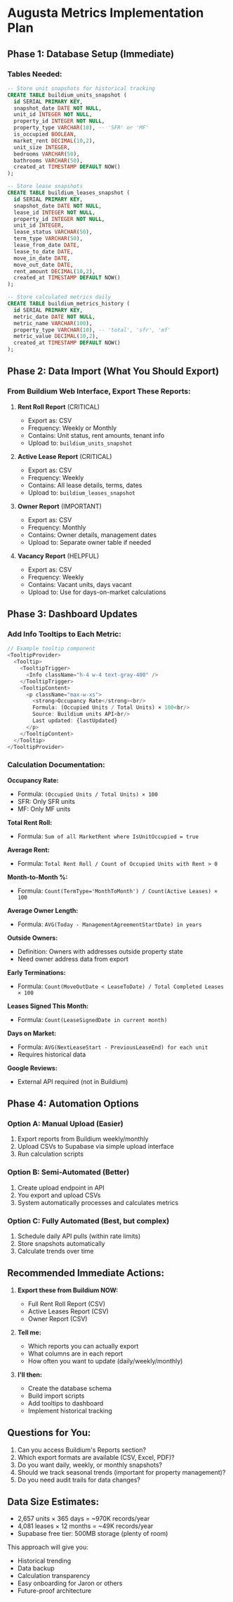 # Augusta Metrics Implementation Plan

## Phase 1: Database Setup (Immediate)

### Tables Needed:
```sql
-- Store unit snapshots for historical tracking
CREATE TABLE buildium_units_snapshot (
  id SERIAL PRIMARY KEY,
  snapshot_date DATE NOT NULL,
  unit_id INTEGER NOT NULL,
  property_id INTEGER NOT NULL,
  property_type VARCHAR(10), -- 'SFR' or 'MF'
  is_occupied BOOLEAN,
  market_rent DECIMAL(10,2),
  unit_size INTEGER,
  bedrooms VARCHAR(50),
  bathrooms VARCHAR(50),
  created_at TIMESTAMP DEFAULT NOW()
);

-- Store lease snapshots
CREATE TABLE buildium_leases_snapshot (
  id SERIAL PRIMARY KEY,
  snapshot_date DATE NOT NULL,
  lease_id INTEGER NOT NULL,
  property_id INTEGER NOT NULL,
  unit_id INTEGER,
  lease_status VARCHAR(50),
  term_type VARCHAR(50),
  lease_from_date DATE,
  lease_to_date DATE,
  move_in_date DATE,
  move_out_date DATE,
  rent_amount DECIMAL(10,2),
  created_at TIMESTAMP DEFAULT NOW()
);

-- Store calculated metrics daily
CREATE TABLE buildium_metrics_history (
  id SERIAL PRIMARY KEY,
  metric_date DATE NOT NULL,
  metric_name VARCHAR(100),
  property_type VARCHAR(10), -- 'total', 'sfr', 'mf'
  metric_value DECIMAL(10,2),
  created_at TIMESTAMP DEFAULT NOW()
);
```

## Phase 2: Data Import (What You Should Export)

### From Buildium Web Interface, Export These Reports:

1. **Rent Roll Report** (CRITICAL)
   - Export as: CSV
   - Frequency: Weekly or Monthly
   - Contains: Unit status, rent amounts, tenant info
   - Upload to: `buildium_units_snapshot`

2. **Active Lease Report** (CRITICAL)
   - Export as: CSV
   - Frequency: Weekly
   - Contains: All lease details, terms, dates
   - Upload to: `buildium_leases_snapshot`

3. **Owner Report** (IMPORTANT)
   - Export as: CSV
   - Frequency: Monthly
   - Contains: Owner details, management dates
   - Upload to: Separate owner table if needed

4. **Vacancy Report** (HELPFUL)
   - Export as: CSV
   - Frequency: Weekly
   - Contains: Vacant units, days vacant
   - Upload to: Use for days-on-market calculations

## Phase 3: Dashboard Updates

### Add Info Tooltips to Each Metric:

```typescript
// Example tooltip component
<TooltipProvider>
  <Tooltip>
    <TooltipTrigger>
      <Info className="h-4 w-4 text-gray-400" />
    </TooltipTrigger>
    <TooltipContent>
      <p className="max-w-xs">
        <strong>Occupancy Rate</strong><br/>
        Formula: (Occupied Units / Total Units) × 100<br/>
        Source: Buildium units API<br/>
        Last updated: {lastUpdated}
      </p>
    </TooltipContent>
  </Tooltip>
</TooltipProvider>
```

### Calculation Documentation:

**Occupancy Rate:**
- Formula: `(Occupied Units / Total Units) × 100`
- SFR: Only SFR units
- MF: Only MF units

**Total Rent Roll:**
- Formula: `Sum of all MarketRent where IsUnitOccupied = true`

**Average Rent:**
- Formula: `Total Rent Roll / Count of Occupied Units with Rent > 0`

**Month-to-Month %:**
- Formula: `Count(TermType='MonthToMonth') / Count(Active Leases) × 100`

**Average Owner Length:**
- Formula: `AVG(Today - ManagementAgreementStartDate) in years`

**Outside Owners:**
- Definition: Owners with addresses outside property state
- Need owner address data from export

**Early Terminations:**
- Formula: `Count(MoveOutDate < LeaseToDate) / Total Completed Leases × 100`

**Leases Signed This Month:**
- Formula: `Count(LeaseSignedDate in current month)`

**Days on Market:**
- Formula: `AVG(NextLeaseStart - PreviousLeaseEnd) for each unit`
- Requires historical data

**Google Reviews:**
- External API required (not in Buildium)

## Phase 4: Automation Options

### Option A: Manual Upload (Easier)
1. Export reports from Buildium weekly/monthly
2. Upload CSVs to Supabase via simple upload interface
3. Run calculation scripts

### Option B: Semi-Automated (Better)
1. Create upload endpoint in API
2. You export and upload CSVs
3. System automatically processes and calculates metrics

### Option C: Fully Automated (Best, but complex)
1. Schedule daily API pulls (within rate limits)
2. Store snapshots automatically
3. Calculate trends over time

## Recommended Immediate Actions:

1. **Export these from Buildium NOW:**
   - Full Rent Roll Report (CSV)
   - Active Leases Report (CSV)
   - Owner Report (CSV)
   
2. **Tell me:**
   - Which reports you can actually export
   - What columns are in each report
   - How often you want to update (daily/weekly/monthly)

3. **I'll then:**
   - Create the database schema
   - Build import scripts
   - Add tooltips to dashboard
   - Implement historical tracking

## Questions for You:

1. Can you access Buildium's Reports section?
2. Which export formats are available (CSV, Excel, PDF)?
3. Do you want daily, weekly, or monthly snapshots?
4. Should we track seasonal trends (important for property management)?
5. Do you need audit trails for data changes?

## Data Size Estimates:

- 2,657 units × 365 days = ~970K records/year
- 4,081 leases × 12 months = ~49K records/year
- Supabase free tier: 500MB storage (plenty of room)

This approach will give you:
- Historical trending
- Data backup
- Calculation transparency
- Easy onboarding for Jaron or others
- Future-proof architecture